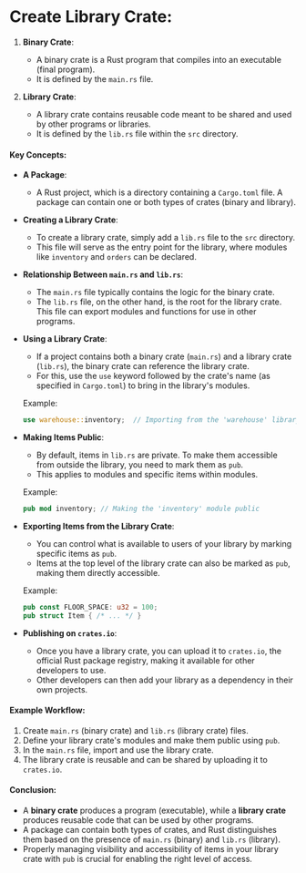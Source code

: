 # Create Library Crate:


1. **Binary Crate**: 
   - A binary crate is a Rust program that compiles into an executable (final program). 
   - It is defined by the `main.rs` file.
   
2. **Library Crate**:
   - A library crate contains reusable code meant to be shared and used by other programs or libraries.
   - It is defined by the `lib.rs` file within the `src` directory.

#### Key Concepts:

- **A Package**: 
   - A Rust project, which is a directory containing a `Cargo.toml` file. A package can contain one or both types of crates (binary and library).
   
- **Creating a Library Crate**:
   - To create a library crate, simply add a `lib.rs` file to the `src` directory.
   - This file will serve as the entry point for the library, where modules like `inventory` and `orders` can be declared.

- **Relationship Between `main.rs` and `lib.rs`**:
   - The `main.rs` file typically contains the logic for the binary crate.
   - The `lib.rs` file, on the other hand, is the root for the library crate. This file can export modules and functions for use in other programs.

- **Using a Library Crate**:
   - If a project contains both a binary crate (`main.rs`) and a library crate (`lib.rs`), the binary crate can reference the library crate.
   - For this, use the `use` keyword followed by the crate's name (as specified in `Cargo.toml`) to bring in the library's modules.

   Example:
   ```rust
   use warehouse::inventory;  // Importing from the 'warehouse' library crate
   ```

- **Making Items Public**:
   - By default, items in `lib.rs` are private. To make them accessible from outside the library, you need to mark them as `pub`.
   - This applies to modules and specific items within modules.
   
   Example:
   ```rust
   pub mod inventory; // Making the 'inventory' module public
   ```

- **Exporting Items from the Library Crate**:
   - You can control what is available to users of your library by marking specific items as `pub`.
   - Items at the top level of the library crate can also be marked as `pub`, making them directly accessible.

   Example:
   ```rust
   pub const FLOOR_SPACE: u32 = 100;
   pub struct Item { /* ... */ }
   ```

- **Publishing on `crates.io`**:
   - Once you have a library crate, you can upload it to `crates.io`, the official Rust package registry, making it available for other developers to use.
   - Other developers can then add your library as a dependency in their own projects.

#### Example Workflow:
1. Create `main.rs` (binary crate) and `lib.rs` (library crate) files.
2. Define your library crate's modules and make them public using `pub`.
3. In the `main.rs` file, import and use the library crate.
4. The library crate is reusable and can be shared by uploading it to `crates.io`.

#### Conclusion:
- A **binary crate** produces a program (executable), while a **library crate** produces reusable code that can be used by other programs.
- A package can contain both types of crates, and Rust distinguishes them based on the presence of `main.rs` (binary) and `lib.rs` (library).
- Properly managing visibility and accessibility of items in your library crate with `pub` is crucial for enabling the right level of access.
